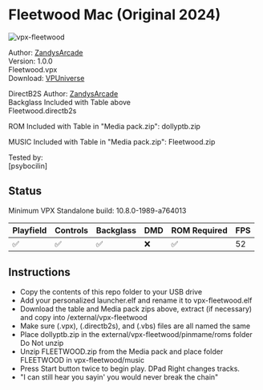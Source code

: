# Fleetwood Mac (Original 2024)

![vpx-fleetwood](https://github.com/user-attachments/assets/75f9283e-eaf1-4d9c-837d-1df6a3d062de)

Author: [ZandysArcade](https://vpuniverse.com/profile/57949-zandysarcade/)  
Version: 1.0.0  
Fleetwood.vpx  
Download: [VPUniverse](https://vpuniverse.com/files/file/23024-fleetwood-mac/?tab=reviews&sort=newest#review-28384) 

DirectB2S
Author: [ZandysArcade](https://vpuniverse.com/profile/57949-zandysarcade/)   
Backglass Included with Table above  
Fleetwood.directb2s

ROM
Included with Table in "Media pack.zip": dollyptb.zip

MUSIC
Included with Table in "Media pack.zip": Fleetwood.zip
  
Tested by:  
[psybocilin]

## Status 

Minimum VPX Standalone build: 10.8.0-1989-a764013

| Playfield | Controls | Backglass | DMD | ROM Required | FPS | 
|-----------|----------|-----------|-----|--------------|-----|
| :white_check_mark: | :white_check_mark: | :white_check_mark: | :x: | :white_check_mark: | 52 |

## Instructions

- Copy the contents of this repo folder to your USB drive
- Add your personalized launcher.elf and rename it to vpx-fleetwood.elf
- Download the table and Media pack zips above, extract (if necessary) and copy into /external/vpx-fleetwood
- Make sure (.vpx), (.directb2s), and (.vbs) files are all named the same
- Place dollyptb.zip in the external/vpx-fleetwood/pinmame/roms folder Do Not unzip
- Unzip FLEETWOOD.zip from the Media pack and place folder FLEETWOOD in vpx-fleetwood/music
- Press Start button twice to begin play.  DPad Right changes tracks. 
- "I can still hear you sayin' you would never break the chain"
